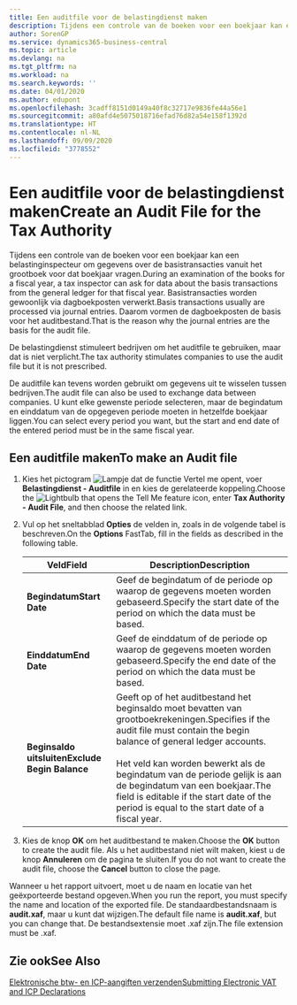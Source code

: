 ```yaml
---
title: Een auditfile voor de belastingdienst maken
description: Tijdens een controle van de boeken voor een boekjaar kan een belastinginspecteur om gegevens over de basistransacties vanuit het grootboek voor dat boekjaar vragen. Basistransacties worden gewoonlijk via dagboekposten verwerkt.
author: SorenGP
ms.service: dynamics365-business-central
ms.topic: article
ms.devlang: na
ms.tgt_pltfrm: na
ms.workload: na
ms.search.keywords: ''
ms.date: 04/01/2020
ms.author: edupont
ms.openlocfilehash: 3cadff8151d0149a40f8c32717e9836fe44a56e1
ms.sourcegitcommit: a80afd4e5075018716efad76d82a54e158f1392d
ms.translationtype: HT
ms.contentlocale: nl-NL
ms.lasthandoff: 09/09/2020
ms.locfileid: "3778552"
---
```

# <a name="create-an-audit-file-for-the-tax-authority"></a><span data-ttu-id="50779-104">Een auditfile voor de belastingdienst maken</span><span class="sxs-lookup"><span data-stu-id="50779-104">Create an Audit File for the Tax Authority</span></span>
<span data-ttu-id="50779-105">Tijdens een controle van de boeken voor een boekjaar kan een belastinginspecteur om gegevens over de basistransacties vanuit het grootboek voor dat boekjaar vragen.</span><span class="sxs-lookup"><span data-stu-id="50779-105">During an examination of the books for a fiscal year, a tax inspector can ask for data about the basis transactions from the general ledger for that fiscal year.</span></span> <span data-ttu-id="50779-106">Basistransacties worden gewoonlijk via dagboekposten verwerkt.</span><span class="sxs-lookup"><span data-stu-id="50779-106">Basis transactions usually are processed via journal entries.</span></span> <span data-ttu-id="50779-107">Daarom vormen de dagboekposten de basis voor het auditbestand.</span><span class="sxs-lookup"><span data-stu-id="50779-107">That is the reason why the journal entries are the basis for the audit file.</span></span>  

 <span data-ttu-id="50779-108">De belastingdienst stimuleert bedrijven om het auditfile te gebruiken, maar dat is niet verplicht.</span><span class="sxs-lookup"><span data-stu-id="50779-108">The tax authority stimulates companies to use the audit file but it is not prescribed.</span></span>  

 <span data-ttu-id="50779-109">De auditfile kan tevens worden gebruikt om gegevens uit te wisselen tussen bedrijven.</span><span class="sxs-lookup"><span data-stu-id="50779-109">The audit file can also be used to exchange data between companies.</span></span> <span data-ttu-id="50779-110">U kunt elke gewenste periode selecteren, maar de begindatum en einddatum van de opgegeven periode moeten in hetzelfde boekjaar liggen.</span><span class="sxs-lookup"><span data-stu-id="50779-110">You can select every period you want, but the start and end date of the entered period must be in the same fiscal year.</span></span>  

## <a name="to-make-an-audit-file"></a><span data-ttu-id="50779-111">Een auditfile maken</span><span class="sxs-lookup"><span data-stu-id="50779-111">To make an Audit file</span></span>  

1.  <span data-ttu-id="50779-112">Kies het pictogram ![Lampje dat de functie Vertel me opent](../../media/ui-search/search_small.png "Vertel me wat u wilt doen"), voer **Belastingdienst - Auditfile** in en kies de gerelateerde koppeling.</span><span class="sxs-lookup"><span data-stu-id="50779-112">Choose the ![Lightbulb that opens the Tell Me feature](../../media/ui-search/search_small.png "Tell me what you want to do") icon, enter **Tax Authority - Audit File**, and then choose the related link.</span></span>  
2.  <span data-ttu-id="50779-113">Vul op het sneltabblad **Opties** de velden in, zoals in de volgende tabel is beschreven.</span><span class="sxs-lookup"><span data-stu-id="50779-113">On the **Options** FastTab, fill in the fields as described in the following table.</span></span>  

    |<span data-ttu-id="50779-114">Veld</span><span class="sxs-lookup"><span data-stu-id="50779-114">Field</span></span>|<span data-ttu-id="50779-115">Description</span><span class="sxs-lookup"><span data-stu-id="50779-115">Description</span></span>|  
    |---------------------------------|---------------------------------------|  
    |<span data-ttu-id="50779-116">**Begindatum**</span><span class="sxs-lookup"><span data-stu-id="50779-116">**Start Date**</span></span>|<span data-ttu-id="50779-117">Geef de begindatum of de periode op waarop de gegevens moeten worden gebaseerd.</span><span class="sxs-lookup"><span data-stu-id="50779-117">Specify the start date of the period on which the data must be based.</span></span>|  
    |<span data-ttu-id="50779-118">**Einddatum**</span><span class="sxs-lookup"><span data-stu-id="50779-118">**End Date**</span></span>|<span data-ttu-id="50779-119">Geef de einddatum of de periode op waarop de gegevens moeten worden gebaseerd.</span><span class="sxs-lookup"><span data-stu-id="50779-119">Specify the end date of the period on which the data must be based.</span></span>|  
    |<span data-ttu-id="50779-120">**Beginsaldo uitsluiten**</span><span class="sxs-lookup"><span data-stu-id="50779-120">**Exclude Begin Balance**</span></span>|<span data-ttu-id="50779-121">Geeft op of het auditbestand het beginsaldo moet bevatten van grootboekrekeningen.</span><span class="sxs-lookup"><span data-stu-id="50779-121">Specifies if the audit file must contain the begin balance of general ledger accounts.</span></span><br /><br /> <span data-ttu-id="50779-122">Het veld kan worden bewerkt als de begindatum van de periode gelijk is aan de begindatum van een boekjaar.</span><span class="sxs-lookup"><span data-stu-id="50779-122">The field is editable if the start date of the period is equal to the start date of a fiscal year.</span></span>|  

3.  <span data-ttu-id="50779-123">Kies de knop **OK** om het auditbestand te maken.</span><span class="sxs-lookup"><span data-stu-id="50779-123">Choose the **OK** button to create the audit file.</span></span> <span data-ttu-id="50779-124">Als u het auditbestand niet wilt maken, kiest u de knop **Annuleren** om de pagina te sluiten.</span><span class="sxs-lookup"><span data-stu-id="50779-124">If you do not want to create the audit file, choose the **Cancel** button to close the page.</span></span>  

<span data-ttu-id="50779-125">Wanneer u het rapport uitvoert, moet u de naam en locatie van het geëxporteerde bestand opgeven.</span><span class="sxs-lookup"><span data-stu-id="50779-125">When you run the report, you must specify the name and location of the exported file.</span></span> <span data-ttu-id="50779-126">De standaardbestandsnaam is **audit.xaf**, maar u kunt dat wijzigen.</span><span class="sxs-lookup"><span data-stu-id="50779-126">The default file name is **audit.xaf**, but you can change that.</span></span> <span data-ttu-id="50779-127">De bestandsextensie moet .xaf zijn.</span><span class="sxs-lookup"><span data-stu-id="50779-127">The file extension must be .xaf.</span></span>  

## <a name="see-also"></a><span data-ttu-id="50779-128">Zie ook</span><span class="sxs-lookup"><span data-stu-id="50779-128">See Also</span></span>  
 [<span data-ttu-id="50779-129">Elektronische btw- en ICP-aangiften verzenden</span><span class="sxs-lookup"><span data-stu-id="50779-129">Submitting Electronic VAT and ICP Declarations</span></span>](electronic-vat-and-icp-declarations.md)
